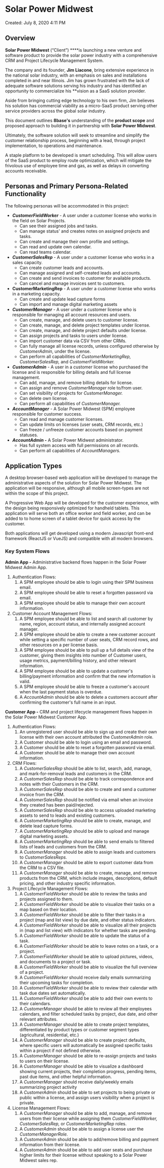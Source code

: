 # Solar Power Midwest

Created: July 8, 2020 4:11 PM

## **Overview**

**Solar Power Midwest** (“Client”) ****is launching a new venture and software product to provide the solar power industry with a comprehensive CRM and Project Lifecycle Management System.

The company and its founder, **Jim Liacone**, bring extensive experience in the national solar industry, with an emphasis on sales and installations completed in and near Illinois. Jim has grown frustrated with the lack of adequate software solutions serving his industry and has identified an opportunity to commercialize his **vision as a SaaS solution provider.

Aside from bringing cutting edge technology to his own firm, Jim believes his solution has commercial viability as a micro-SaaS product serving other service providers across the global solar industry.

This document outlines **8base's** understanding of the **product scope** and proposed approach to building it in partnership with **Solar Power Midwest**.

Ultimately, the software solution will seek to streamline and simplify the customer relationship process, beginning with a lead, through project implementation, to operations and maintenance.

A staple platform to be developed is smart scheduling. This will allow users of the SaaS product to employ route optimization, which will mitigate the frivolous use of employee time and gas, as well as delays in converting accounts receivable.

## **Personas and Primary Persona-Related Functionality**

The following personas will be accommodated in this project:

- ***CustomerFieldWorker*** - A user under a customer license who works in the field on Solar Projects.
    - Can see their assigned jobs and tasks.
    - Can manage status' and creates notes on assigned projects and tasks.
    - Can create and manage their own profile and settings.
    - Can read and update own calendar.
    - Can read teams calendar.
- ***CustomerSalesRep*** - A user under a customer license who works in a sales capacity.
    - Can create customer leads and accounts.
    - Can manage assigned and self-created leads and accounts.
    - Can create and send invoices to customer for available products.
    - Can cancel and manage invoices sent to customers.
- **CustomerMarketingRep** - A user under a customer license who works in a marketing capacity.
    - Can create and update lead capture forms
    - Can import and manage digital marketing assets
- ***CustomerManager*** - A user under a customer license who is responsible for managing all account resources and users.
    - Can create, manage, and delete users to customer license.
    - Can create, manage, and delete project templates under license.
    - Can create, manage, and delete project defaults under license.
    - Can assign projects and tasks to users under license.
    - Can import customer data via CSV from other CRMs.
    - Can fully manage all license records, unless configured otherwise by *CustomerAdmin*, under the license.
    - Can perform all capabilities of *CustomerMarketingRep, CustomerSalesRep,* and *CustomerFieldWorker.*
- ***CustomerAdmin*** - A user in a customer license who purchased the license and is responsible for billing details and full license management.
    - Can add, manage, and remove billing details for license.
    - Can assign and remove *CustomerManager* role to/from user.
    - Can set visibility of projects for *CustomerManager.*
    - Can delete own license.
    - Can perform all capabilities of *CustomerManager.*
- ***AccountManager*** - A Solar Power Midwest (SPM) employee responsible for customer success.
    - Can read and manage customer licenses.
    - Can update limits on licenses (user seats, CRM records, etc.)
    - Can freeze / unfreeze customer accounts based on payment statuses.
- ***AccountAdmin* -** A Solar Power Midwest administrator.
    - Has full system access with full permissions on all records.
    - Can perform all capabilities of *AccountManagers.*
    

## **Application Types**

A desktop browser-based web application will be developed to manage the administrative aspects of the solution for Solar Power Midwest. The application will be responsive, although all mobile screen-types are not within the scope of this project.

A Progressive Web App will be developed for the customer experience, with the design being responsively optimized for handheld tablets. This application will serve both an office worker and field worker, and can be added to to home screen of a tablet device for quick access by the customer.

Both applications will get developed using a modern Javascript front-end framework (ReactJS or VueJS) and compatible with all modern browsers.

### Key System Flows

**Admin App -** Administrative backend flows happen in the Solar Power Midwest Admin App.

1. Authentication Flows:
    1. A SPM employee should be able to login using their SPM business email.
    2. A SPM employee should be able to reset a forgotten password via email.
    3. A SPM employee should be able to manage their own account information.
2. Customer Account Management Flows:
    1. A SPM employee should be able to list and search all customer by name, region, account status, and internally assigned account manager.
    2. A SPM employee should be able to create a new customer account while setting a specific number of user seats, CRM record rows, and other resources on a per license basis.
    3. A SPM employee should be able to pull up a full details view of the customer, giving them insights into number of Customer users, usage metrics, payment/billing history, and other relevant information.
    4. A SPM employee should be able to update a customer's billing/payment information and confirm that the new information is valid.
    5. A SPM employee should be able to freeze a customer's account when the last payment status is overdue. 
    6. A *AccountAdmin* should be able to delete a customers account after confirming the customer's full name in an input.
    

**Customer App -** CRM and project lifecycle management flows happen in the Solar Power Midwest Customer App.

1. Authentication Flows:
    1. An unregistered user should be able to sign up and create their own license with their own account attributed the *CustomerAdmin* role.
    2. A Customer should be able to login using an email and password.
    3. A Customer should be able to reset a forgotten password via email.
    4. A Customer should be able to manage their own account information.
2. CRM Flows:
    1. A *CustomerSalesRep* should be able to list, search, add, manage, and mark-for-removal leads and customers in the CRM.
    2. A *CustomerSalesRep* should be able to track correspondence and notes with their Customers in the CRM.
    3. A *CustomerSalesRep* should be able to create and send a customer invoice from the CRM.
    4. A *CustomerSalesRep* should be notified via email when an invoice they created has been paid/rejected.
    5. A *CustomerSalesRep* should be able to access uploaded marketing assets to send to leads and existing customers.
    6. A *CustomerMarketingRep* should be able to create, manage, and delete lead capture forms.
    7. A *CustomerMarketingRep* should be able to upload and manage digital marketing assets.
    8. A *CustomerMarketingRep* should be able to send emails to filtered lists of leads and customers from the CRM.
    9. A *CustomerManager* should be able to assign leads and customers to *CustomerSalesReps.*
    10. A *CustomerManager* should be able to export customer data from the CRM to a CSV file.
    11. A *CustomerManager* should be able to create, manage, and remove products from the CRM, which include images, descriptions, default pricing, and other industry specific information.
3. Project Lifecycle Management Flows:
    1. A *CustomerFieldWorker* should be able to review the tasks and projects assigned to them.
    2. A *CustomerFieldWorker* should be able to visualize their tasks on a map based on their location.
    3. A *CustomerFieldWorker* should be able to filter their tasks in a project (map and list view) by due date, and other status indicators.
    4. A *CustomerFieldWorker* should be able to visualize all their projects in (map and list view) with indicators for whether tasks are pending.
    5. A *CustomerFieldWorker* should be able to update the status of a task.
    6. A *CustomerFieldWorker* should be able to leave notes on a task, or a project.
    7. A *CustomerFieldWorker* should be able to upload pictures, videos, and documents to a project or task.
    8. A *CustomerFieldWorker* should be able to visualize the full overview of a project.
    9. A *CustomerFieldWorker* should receive daily emails summarizing their upcoming tasks for completion.
    10. A *CustomerFieldWorker* should be able to review their calendar with task due dates set automatically.
    11. A *CustomerFieldWorker* should be able to add their own events to their calendars.
    12. A *CustomerManager* should be able to review all their employees calendars, and filter scheduled tasks by project, due date, and other relevant attributes.
    13. A *CustomerManager* should be able to create project templates, differentiated by product types or customer segment types (agricultural, residential, etc.)
    14. A *CustomerManager* should be able to create project defaults, where specific users will automatically be assigned specific tasks within a project if not defined otherwise.
    15. A *CustomerManager* should be able to re-assign projects and tasks to users on their license.
    16. A *CustomerManager* should be able to visualize a dashboard showing current projects, their completion progress, pending items, past due items, and other helpful information.
    17. A *CustomerManager* should receive daily/weekly emails summarizing project activity
    18. A *CustomerAdmin* should be able to set projects to being private or public within a license, and assign users visibility when a project is private.
4. License Management Flows:
    1. A *CustomerManager* should be able to add, manage, and remove users from their license while assigning them *CustomerFieldWorker, CustomerSalesRep,* or *CustomerMarketingRep* roles.
    2. A *CustomerAdmin* should be able to assign a license user the *CustomerManagerRole.*
    3. A *CustomerAdmin* should be able to add/remove billing and payment information from their license.
    4. A *CustomerAdmin* should be able to add user seats and purchase higher limits for their license without speaking to a Solar Power Midwest sales rep.